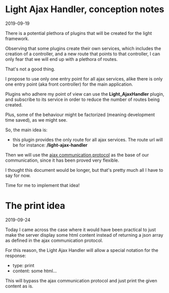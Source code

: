 Light Ajax Handler, conception notes
===================
2019-09-19



There is a potential plethora of plugins that will be created for the light framework.

Observing that some plugins create their own services, which includes the creation of a controller,
and a new route that points to that controller, I can only fear that we will end up with 
a plethora of routes.

That's not a good thing.


I propose to use only one entry point for all ajax services, alike there is only one entry point
(aka front controller) for the main application.


Plugins who adhere my point of view can use the **Light_AjaxHandler** plugin, and subscribe to 
its service in order to reduce the number of routes being created.

Plus, some of the behaviour might be factorized (meaning development time saved), as we might see.



So, the main idea is:

- this plugin provides the only route for all ajax services.
    The route url will be for instance: **/light-ajax-handler**
    
    
Then we will use the [ajax communication protocol](https://github.com/lingtalfi/AjaxCommunicationProtocol)
as the base of our communication, since it has been proved very flexible.



I thought this document would be longer, but that's pretty much all I have to say for now.

Time for me to implement that idea!
    
    
    
The print idea
===============
2019-09-24


Today I came across the case where it would have been practical to just make the server display some html content instead of returning
a json array as defined in the ajax communication protocol.

For this reason, the Light Ajax Handler will allow a special notation for the response:

- type: print    
- content: some html...


This will bypass the ajax communication protocol and just print the given content as is.





